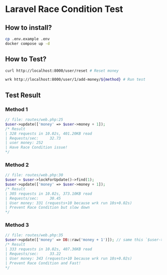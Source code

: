 # Laravel Race Condition Test

## How to install?

```bash 
cp .env.example .env
docker compose up -d
```

## How to Test?

```bash
curl http://localhost:8000/user/reset # Reset money

wrk http://localhost:8000/user/1/add-money/${method} # Run test
```

## Test Result

### Method 1
```php
// file: routes/web.php:25
$user->update(['money' => $user->money + 1]);
/* Result
| 328 requests in 10.02s, 401.20KB read
| Requests/sec:     32.73
| user money: 252 
| Have Race Condition issue!
*/
```

### Method 2

```php
// file: routes/web.php:30
$user = $user->lockForUpdate()->find(1);
$user->update(['money' => $user->money + 1]);
/* Result
| 305 requests in 10.02s, 373.10KB read
| Requests/sec:     30.45
| User money: 331 (requests+10 because wrk run 10s+0.02s)
| Prevent Race Condition but slow down
*/
```

### Method 3

```php
// file: routes/web.php:35
$user->update(['money' => DB::raw('money + 1')]); // same this `$user->increment('money', 1);`
/* Result
| 333 requests in 10.02s, 407.36KB read
| Requests/sec:     33.22
| User money: 343 (requests+10 because wrk run 10s+0.02s)
| Prevent Race Condition and Fast!
*/
```

